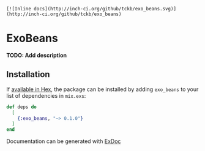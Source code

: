     [![Inline docs](http://inch-ci.org/github/tckb/exo_beans.svg)](http://inch-ci.org/github/tckb/exo_beans)
# ExoBeans

**TODO: Add description**

## Installation

If [available in Hex](https://hex.pm/docs/publish), the package can be installed
by adding `exo_beans` to your list of dependencies in `mix.exs`:

```elixir
def deps do
  [
    {:exo_beans, "~> 0.1.0"}
  ]
end
```

Documentation can be generated with [ExDoc](https://github.com/elixir-lang/ex_doc)
